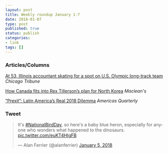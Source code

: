 ```yaml
---
layout: post
title: Weekly roundup January 1-7
date: 2018-01-07
type: post
published: true
status: publish
categories:
- link
tags: []
---
```


### Articles/Columns

[At 53, Illinois accountant skating for a spot on U.S. Olympic long-track team](https://www.chicagotribune.com/sports/international/ct-spt-olympics-speedskating-theron-sands-20180103-story.html "At 53, Illinois accountant skating for a spot on U.S. Olympic long-track team. By Shannon Ryan") *Chicago Tribune*

[How Canada fits into Rex Tillerson’s plan for North Korea](https://www.macleans.ca/politics/ottawa/why-tillerson-is-courting-sending-states-and-why-canada-is-one-of-them/ "How Canada fits into Rex Tillerson’s plan for North Korea. By Paul Wells") *Maclean's*

[“Prexit”: Latin America’s Real 2018 Dilemma](https://www.americasquarterly.org/content/prexit-latin-americas-real-2018-dilemma "“Prexit”: Latin America’s Real 2018 Dilemma. By Javier Corrales") *Americas Quarterly*

### Tweet

<blockquote class="twitter-tweet" data-lang="en"><p lang="en" dir="ltr">It&#39;s <a href="https://twitter.com/hashtag/NationalBirdDay?src=hash&amp;ref_src=twsrc%5Etfw">#NationalBirdDay</a>, so here&#39;s a baby blue heron, especially for anyone who wonders what happened to the dinosaurs. <a href="https://t.co/euKT4HIgFB">pic.twitter.com/euKT4HIgFB</a></p>&mdash; Alan Ferrier (@alanferrier) <a href="https://twitter.com/alanferrier/status/949314951704915974?ref_src=twsrc%5Etfw">January 5, 2018</a></blockquote> <script async src="https://platform.twitter.com/widgets.js" charset="utf-8"></script> 
